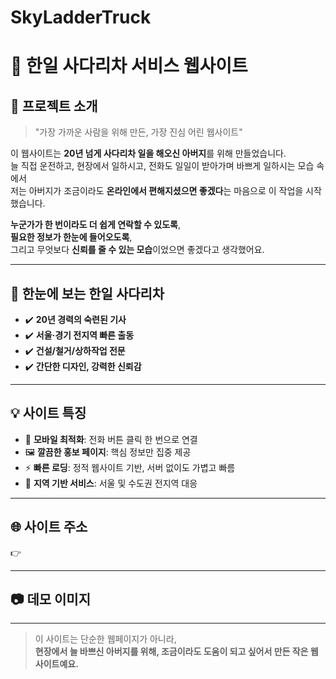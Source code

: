 # SkyLadderTruck

# 🚚 한일 사다리차 서비스 웹사이트

## 🧡 프로젝트 소개

> "가장 가까운 사람을 위해 만든, 가장 진심 어린 웹사이트"

이 웹사이트는 **20년 넘게 사다리차 일을 해오신 아버지**를 위해 만들었습니다.  
늘 직접 운전하고, 현장에서 일하시고, 전화도 일일이 받아가며 바쁘게 일하시는 모습 속에서  
저는 아버지가 조금이라도 **온라인에서 편해지셨으면 좋겠다**는 마음으로 이 작업을 시작했습니다.

**누군가가 한 번이라도 더 쉽게 연락할 수 있도록**,  
**필요한 정보가 한눈에 들어오도록**,  
그리고 무엇보다 **신뢰를 줄 수 있는 모습**이었으면 좋겠다고 생각했어요.

---

## 📌 한눈에 보는 한일 사다리차

- ✔️ **20년 경력의 숙련된 기사**
- ✔️ **서울·경기 전지역 빠른 출동**
- ✔️ **건설/철거/상하작업 전문**
- ✔️ **간단한 디자인, 강력한 신뢰감**

---

## 💡 사이트 특징

- 📱 **모바일 최적화**: 전화 버튼 클릭 한 번으로 연결
- 🖼️ **깔끔한 홍보 페이지**: 핵심 정보만 집중 제공
- ⚡ **빠른 로딩**: 정적 웹사이트 기반, 서버 없이도 가볍고 빠름
- 📍 **지역 기반 서비스**: 서울 및 수도권 전지역 대응

---

## 🌐 사이트 주소

👉

---

## 📷 데모 이미지


---

> 이 사이트는 단순한 웹페이지가 아니라,  
> **현장에서 늘 바쁘신 아버지를 위해, 조금이라도 도움이 되고 싶어서 만든 작은 웹사이트예요.**
